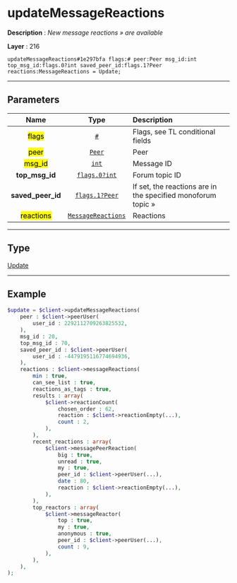 # updateMessageReactions

**Description** : *New message reactions &raquo; are available*

**Layer** : 216

```tl
updateMessageReactions#1e297bfa flags:# peer:Peer msg_id:int top_msg_id:flags.0?int saved_peer_id:flags.1?Peer reactions:MessageReactions = Update;
```

---

## Parameters

| Name | Type | Description |
| :---: | :---: | :--- |
| <mark>flags</mark> | [`#`](type/#) | Flags, see TL conditional fields |
| <mark>peer</mark> | [`Peer`](type/Peer) | Peer |
| <mark>msg_id</mark> | [`int`](type/int) | Message ID |
| **top_msg_id** | [`flags.0?int`](type/int) | Forum topic ID |
| **saved_peer_id** | [`flags.1?Peer`](type/Peer) | If set, the reactions are in the specified monoforum topic » |
| <mark>reactions</mark> | [`MessageReactions`](type/MessageReactions) | Reactions |

---

## Type

[Update](type/Update)

---

## Example

```php
$update = $client->updateMessageReactions(
	peer : $client->peerUser(
		user_id : 2292112709263825532,
	),
	msg_id : 20,
	top_msg_id : 70,
	saved_peer_id : $client->peerUser(
		user_id : -4479195116774694936,
	),
	reactions : $client->messageReactions(
		min : true,
		can_see_list : true,
		reactions_as_tags : true,
		results : array(
			$client->reactionCount(
				chosen_order : 62,
				reaction : $client->reactionEmpty(...),
				count : 2,
			),
		),
		recent_reactions : array(
			$client->messagePeerReaction(
				big : true,
				unread : true,
				my : true,
				peer_id : $client->peerUser(...),
				date : 80,
				reaction : $client->reactionEmpty(...),
			),
		),
		top_reactors : array(
			$client->messageReactor(
				top : true,
				my : true,
				anonymous : true,
				peer_id : $client->peerUser(...),
				count : 9,
			),
		),
	),
);
```